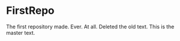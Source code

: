 # FirstRepo
The first repository made. Ever. At all.
Deleted the old text. This is the master text.
